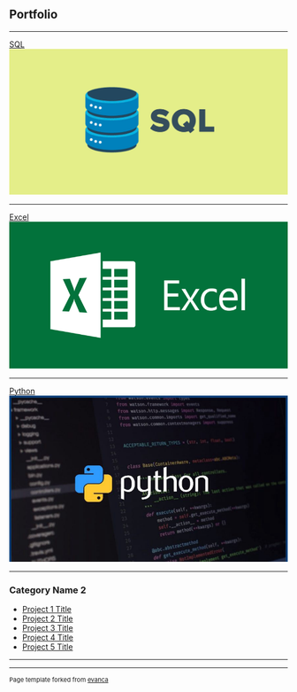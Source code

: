 ## Portfolio

---


[SQL](/pdf/sample_presentation.pdf)
<img src="images/sql2.png?raw=true"/>

---
[Excel](/pdf/sample_presentation.pdf)
<img src="images/ms excel.png?raw=true"/>

---
[Python](http://example.com/)
<img src="images/python.jpeg?raw=true"/>

---

### Category Name 2

- [Project 1 Title](http://example.com/)
- [Project 2 Title](http://example.com/)
- [Project 3 Title](http://example.com/)
- [Project 4 Title](http://example.com/)
- [Project 5 Title](http://example.com/)

---




---
<p style="font-size:11px">Page template forked from <a href="https://github.com/evanca/quick-portfolio">evanca</a></p>
<!-- Remove above link if you don't want to attibute -->
